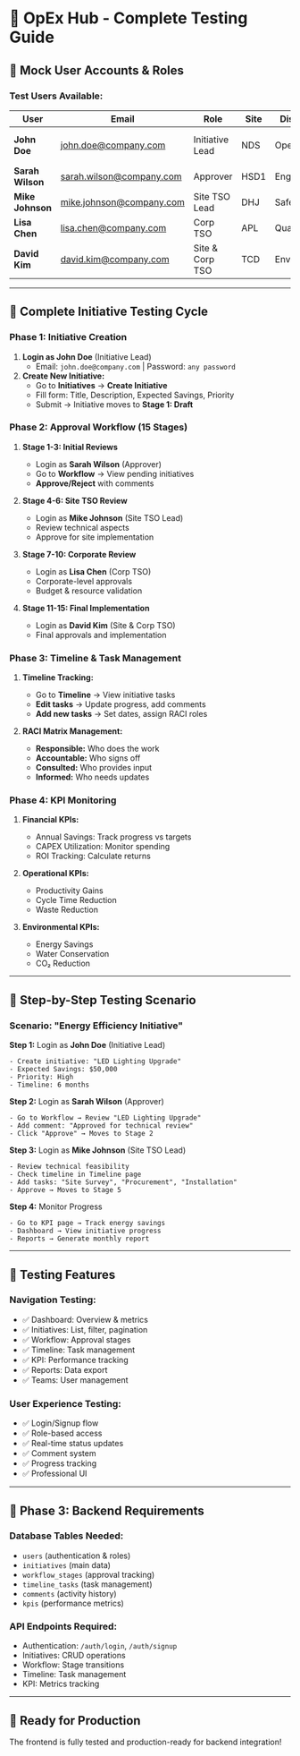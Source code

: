 # 🧪 **OpEx Hub - Complete Testing Guide**

## 👥 **Mock User Accounts & Roles**

### **Test Users Available:**

| **User** | **Email** | **Role** | **Site** | **Discipline** | **Access Level** |
|----------|-----------|----------|----------|----------------|------------------|
| **John Doe** | john.doe@company.com | Initiative Lead | NDS | Operation | Create & Submit Initiatives |
| **Sarah Wilson** | sarah.wilson@company.com | Approver | HSD1 | Engineering | Approve/Reject Initiatives |
| **Mike Johnson** | mike.johnson@company.com | Site TSO Lead | DHJ | Safety | Site-level approvals |
| **Lisa Chen** | lisa.chen@company.com | Corp TSO | APL | Quality | Corporate approvals |
| **David Kim** | david.kim@company.com | Site & Corp TSO | TCD | Environment | Both site & corp access |

---

## 🔄 **Complete Initiative Testing Cycle**

### **Phase 1: Initiative Creation**
1. **Login as John Doe** (Initiative Lead)
   - Email: `john.doe@company.com` | Password: `any password`
2. **Create New Initiative:**
   - Go to **Initiatives** → **Create Initiative**
   - Fill form: Title, Description, Expected Savings, Priority
   - Submit → Initiative moves to **Stage 1: Draft**

### **Phase 2: Approval Workflow (15 Stages)**
1. **Stage 1-3: Initial Reviews**
   - Login as **Sarah Wilson** (Approver)
   - Go to **Workflow** → View pending initiatives
   - **Approve/Reject** with comments

2. **Stage 4-6: Site TSO Review**
   - Login as **Mike Johnson** (Site TSO Lead)
   - Review technical aspects
   - Approve for site implementation

3. **Stage 7-10: Corporate Review**
   - Login as **Lisa Chen** (Corp TSO)
   - Corporate-level approvals
   - Budget & resource validation

4. **Stage 11-15: Final Implementation**
   - Login as **David Kim** (Site & Corp TSO)
   - Final approvals and implementation

### **Phase 3: Timeline & Task Management**
1. **Timeline Tracking:**
   - Go to **Timeline** → View initiative tasks
   - **Edit tasks** → Update progress, add comments
   - **Add new tasks** → Set dates, assign RACI roles

2. **RACI Matrix Management:**
   - **Responsible:** Who does the work
   - **Accountable:** Who signs off
   - **Consulted:** Who provides input
   - **Informed:** Who needs updates

### **Phase 4: KPI Monitoring**
1. **Financial KPIs:**
   - Annual Savings: Track progress vs targets
   - CAPEX Utilization: Monitor spending
   - ROI Tracking: Calculate returns

2. **Operational KPIs:**
   - Productivity Gains
   - Cycle Time Reduction
   - Waste Reduction

3. **Environmental KPIs:**
   - Energy Savings
   - Water Conservation
   - CO₂ Reduction

---

## 🎯 **Step-by-Step Testing Scenario**

### **Scenario: "Energy Efficiency Initiative"**

**Step 1:** Login as **John Doe** (Initiative Lead)
```
- Create initiative: "LED Lighting Upgrade"
- Expected Savings: $50,000
- Priority: High
- Timeline: 6 months
```

**Step 2:** Login as **Sarah Wilson** (Approver)
```
- Go to Workflow → Review "LED Lighting Upgrade"
- Add comment: "Approved for technical review"
- Click "Approve" → Moves to Stage 2
```

**Step 3:** Login as **Mike Johnson** (Site TSO Lead)
```
- Review technical feasibility
- Check timeline in Timeline page
- Add tasks: "Site Survey", "Procurement", "Installation"
- Approve → Moves to Stage 5
```

**Step 4:** Monitor Progress
```
- Go to KPI page → Track energy savings
- Dashboard → View initiative progress
- Reports → Generate monthly report
```

---

## 🔧 **Testing Features**

### **Navigation Testing:**
- ✅ Dashboard: Overview & metrics
- ✅ Initiatives: List, filter, pagination
- ✅ Workflow: Approval stages
- ✅ Timeline: Task management
- ✅ KPI: Performance tracking
- ✅ Reports: Data export
- ✅ Teams: User management

### **User Experience Testing:**
- ✅ Login/Signup flow
- ✅ Role-based access
- ✅ Real-time status updates
- ✅ Comment system
- ✅ Progress tracking
- ✅ Professional UI

---

## 🚀 **Phase 3: Backend Requirements**

### **Database Tables Needed:**
- `users` (authentication & roles)
- `initiatives` (main data)
- `workflow_stages` (approval tracking)
- `timeline_tasks` (task management)
- `comments` (activity history)
- `kpis` (performance metrics)

### **API Endpoints Required:**
- Authentication: `/auth/login`, `/auth/signup`
- Initiatives: CRUD operations
- Workflow: Stage transitions
- Timeline: Task management
- KPI: Metrics tracking

---

## 📝 **Ready for Production**

The frontend is fully tested and production-ready for backend integration!
